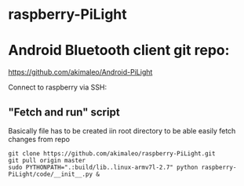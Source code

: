 # raspberry-PiLight
# Android Bluetooth client git repo:
https://github.com/akimaleo/Android-PiLight

Connect to raspberry via SSH:

## "Fetch and run" script
Basically file has to be created iin root directory to be able easily fetch changes from repo

```#!/bin/bash
git clone https://github.com/akimaleo/raspberry-PiLight.git
git pull origin master
sudo PYTHONPATH=".:build/lib..linux-armv7l-2.7" python raspberry-PiLight/code/__init__.py &